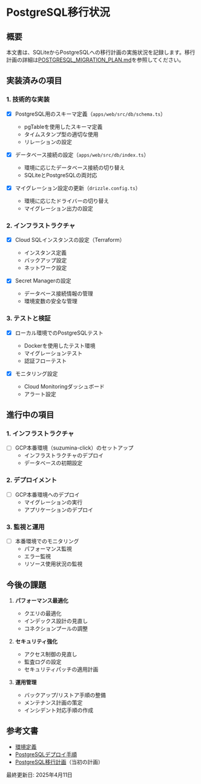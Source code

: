 # PostgreSQL移行状況

## 概要

本文書は、SQLiteからPostgreSQLへの移行計画の実施状況を記録します。移行計画の詳細は[POSTGRESQL_MIGRATION_PLAN.md](./POSTGRESQL_MIGRATION_PLAN.md)を参照してください。

## 実装済みの項目

### 1. 技術的な実装

- [x] PostgreSQL用のスキーマ定義（`apps/web/src/db/schema.ts`）
  - pgTableを使用したスキーマ定義
  - タイムスタンプ型の適切な使用
  - リレーションの設定

- [x] データベース接続の設定（`apps/web/src/db/index.ts`）
  - 環境に応じたデータベース接続の切り替え
  - SQLiteとPostgreSQLの両対応

- [x] マイグレーション設定の更新（`drizzle.config.ts`）
  - 環境に応じたドライバーの切り替え
  - マイグレーション出力の設定

### 2. インフラストラクチャ

- [x] Cloud SQLインスタンスの設定（Terraform）
  - インスタンス定義
  - バックアップ設定
  - ネットワーク設定

- [x] Secret Managerの設定
  - データベース接続情報の管理
  - 環境変数の安全な管理

### 3. テストと検証

- [x] ローカル環境でのPostgreSQLテスト
  - Dockerを使用したテスト環境
  - マイグレーションテスト
  - 認証フローテスト

- [x] モニタリング設定
  - Cloud Monitoringダッシュボード
  - アラート設定

## 進行中の項目

### 1. インフラストラクチャ

- [ ] GCP本番環境（suzumina-click）のセットアップ
  - インフラストラクチャのデプロイ
  - データベースの初期設定

### 2. デプロイメント

- [ ] GCP本番環境へのデプロイ
  - マイグレーションの実行
  - アプリケーションのデプロイ

### 3. 監視と運用

- [ ] 本番環境でのモニタリング
  - パフォーマンス監視
  - エラー監視
  - リソース使用状況の監視

## 今後の課題

1. **パフォーマンス最適化**
   - クエリの最適化
   - インデックス設計の見直し
   - コネクションプールの調整

2. **セキュリティ強化**
   - アクセス制御の見直し
   - 監査ログの設定
   - セキュリティパッチの適用計画

3. **運用管理**
   - バックアップ/リストア手順の整備
   - メンテナンス計画の策定
   - インシデント対応手順の作成

## 参考文書

- [環境定義](../ENVIRONMENTS.md)
- [PostgreSQLデプロイ手順](./POSTGRESQL_DEPLOYMENT_PROCEDURE.md)
- [PostgreSQL移行計画](./POSTGRESQL_MIGRATION_PLAN.md)（当初の計画）

最終更新日: 2025年4月11日

